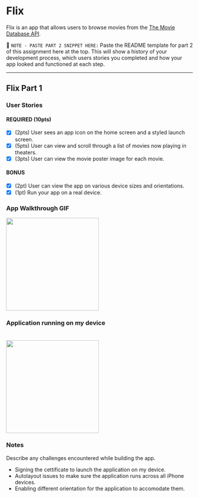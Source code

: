 # Flix

Flix is an app that allows users to browse movies from the [The Movie Database API](http://docs.themoviedb.apiary.io/#).

📝 `NOTE - PASTE PART 2 SNIPPET HERE:` Paste the README template for part 2 of this assignment here at the top. This will show a history of your development process, which users stories you completed and how your app looked and functioned at each step.

---

## Flix Part 1

### User Stories

#### REQUIRED (10pts)
- [x] (2pts) User sees an app icon on the home screen and a styled launch screen.
- [x] (5pts) User can view and scroll through a list of movies now playing in theaters.
- [x] (3pts) User can view the movie poster image for each movie.

#### BONUS
- [x] (2pt) User can view the app on various device sizes and orientations.
- [x] (1pt) Run your app on a real device.

### App Walkthrough GIF

<img src="./Flix_demo.gif" width=250><br>
### Application running on my device<br><br>
<img src="./Flix_run.gif" width=250>


### Notes
Describe any challenges encountered while building the app.
- Signing the cettificate to launch the application on my device.
- Autolayout issues to make sure the application runs across all iPhone devices.
- Enabling different orientation for the application to accomodate them.